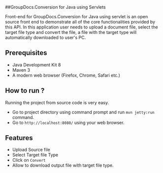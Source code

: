 ##GroupDocs.Conversion for Java using Servlets

Front-end for GroupDocs.Conversion for Java using servlet is an open source front end to demonstrate all of the core functionalities provided by this API. In this application user needs to upload a document file, select the target file type and convert the file, a file with the target type will automatically downloaded to user's PC.

## Prerequisites

* Java Development Kit 8
* Maven 3
* A modern web browser (Firefox, Chrome, Safari etc.)

## How to run ?

Running the project from source code is very easy.

* Go to project directory using command prompt and run ```mvn jetty:run``` command.
* Go to ```http://localhost:8080/``` using your web browser.

## Features 

* Upload Source file
* Select Target file Type
* Click on ```Convert```
* Allow to download output file with target file type.
